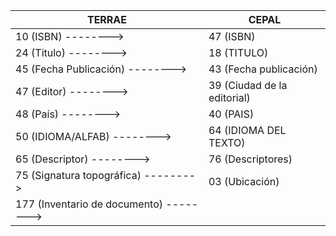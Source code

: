 TERRAE | CEPAL |
------------- | -------------|
     10 (ISBN) -------->| 47 (ISBN)
     24 (Titulo) --------> | 18 (TITULO)
     45 (Fecha Publicación) --------> | 43 (Fecha publicación)
     47 (Editor) --------> | 39 (Ciudad de la editorial)
     48 (País) --------> | 40 (PAIS)
     50 (IDIOMA/ALFAB) --------> | 64 (IDIOMA DEL TEXTO)
     65 (Descriptor) --------> | 76 (Descriptores)
     75 (Signatura topográfica) -------->| 03 (Ubicación)
     177 (Inventario de documento) --------> | |
     